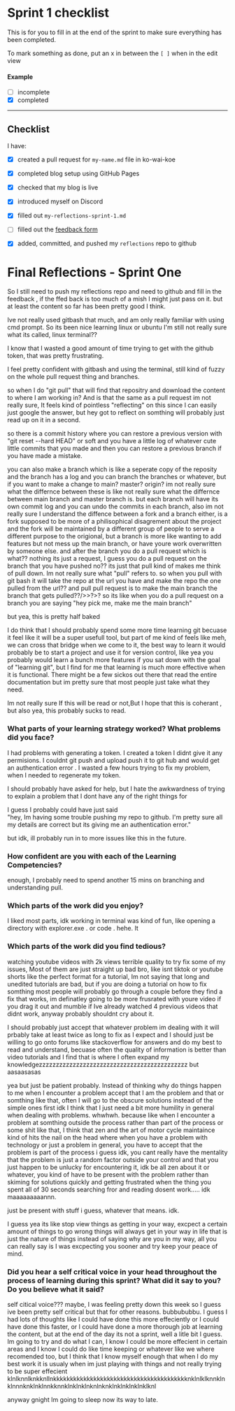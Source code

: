# Sprint 1 checklist

This is for you to fill in at the end of the sprint to make sure everything has been completed.

To mark something as done, put an x in between the `[ ]` when in the edit view

#### Example
- [ ] incomplete
- [x] completed

---

## Checklist
I have:
- [x] created a pull request for `my-name.md` file in ko-wai-koe
- [x] completed blog setup using GitHub Pages 
- [x] checked that my blog is live
- [x] introduced myself on Discord
- [x] filled out `my-reflections-sprint-1.md`
- [ ] filled out the [feedback form](https://handbook.eda.nz/foundations/resourcefeedbackes/)
- [x] added, committed, and pushed my `reflections` repo to github


# Final Reflections - Sprint One 

So I still need to push my reflections repo and need to github and fill in the feedback , if the ffed back is too much of  a mish I might just pass on it.
but at least the content so far has been pretty good I think.

Ive not really used gitbash that much, and am only really familiar with using cmd prompt. So its been nice learning linux or ubuntu I'm still not really sure what its called, linux terminal??

I know that I wasted a good amount of time trying to get with the github token, that was pretty frustrating.

I feel pretty confident with gitbash and using the terminal, still kind of fuzzy on the whole pull request thing and branches.

so when I do "git pull" that will find that repositry and download the content to where I am working in? 
And is that the same as a pull request im not really sure, It feels kind of pointless "reflecting" on this since I can easily just google the answer, but hey got to reflect on somthing will probably just read up on it in a second.

so there is a commit history where you can restore a previous version with "git reset --hard HEAD" or soft and you have a little log of whatever cute little commits that you made and then you can restore a previous branch if you have made a mistake.

you can also make a branch which is like a seperate copy of the reposity and the branch has a log and you can branch the branches or whatever, but if you want to make a change to main? master? origin? im not really sure what the differnce between these is like not really sure what the differnce between main branch and master branch is.  but each branch will have its own commit log and you can undo the commits in each branch, also im not really sure I understand the diffence between a fork and a branch either, is a fork supposed to be more of a philisophical disagrement about the project and the fork will be maintained by a different group of people to serve a different purpose to the origional, but a branch is more like wanting to add features but not mess up the main branch, or have youre work overwritten by someone else. and after the branch you do a pull request which is what?? nothing its just a request, I guess you do a pull request on the branch that you have pushed no?? its just that pull kind of makes me think of pull down. Im not really sure what "pull" refers to. so when you pull with git bash it will take the repo at the url you have and make the repo the one pulled from the url??
and pull pull request is to make the main branch the branch that gets pulled??/>>?>? so its like when you do a pull request on a branch you are saying "hey pick me, make me the main branch"

but yea, this is pretty half baked

I do think that I should probably spend some more time learning git becuase it feel like it will be a super usefull tool, but part of me kind of feels like meh, we can cross that bridge when we come to it, the best way to learn it would probably be to start a project and use it for version control, like yea you probably would learn a bunch more features if you sat down with the goal of "learning git", but I find for me that learning is much more effective when it is functional. There might be a few sickos out there that read the entire documentation but im pretty sure that most people just take what they need.

Im not really sure If this will be read or not,But I hope that this is coherant , but also yea, this probably sucks to read.

### What parts of your learning strategy worked? What problems did you face?

I had problems with generating a token. 
I created a token I didnt give it any permisions.
I couldnt git push and upload push it to git hub and would get an authentication error .
I wasted a few hours trying to fix my problem, when I needed to regenerate my token.

I should probably have asked for help, but I hate the awkwardness of trying to explain a problem that I dont have any of the right things for

I guess I probably could have just said  
"hey, Im having some trouble pushing my repo to github. I'm pretty sure all my details are correct but its giving me an authentication error."

but idk, ill probably run in to more issues like this in the future.





### How confident are you with each of the Learning Competencies?

enough, I probably need to spend another 15 mins on branching and understanding pull.





### Which parts of the work did you enjoy?
I liked most parts, idk working in terminal was kind of fun, like opening a directory with explorer.exe . or code . hehe. It 



### Which parts of the work did you find tedious?

watching youtube videos with 2k views terrible quality to try fix some of my issues, Most of them are just straight up bad bro, like isnt tiktok or youtube shorts like the perfect format for a tutorial, Im not saying that long and unedited tutorials are bad, but if you are doing a tutorial on how to fix somthing most people will probably go through a couple before they find a fix that works, im definatley going to be more frusrated with youre video if you drag it out and mumble if Ive already watched 4 previous videos that didnt work, anyway probably shouldnt cry about it. 

I should probably just accept that whatever problem im dealing with it will prbably take at least twice as long to fix as I expect and I should just be willing to go onto forums like stackoverflow for answers and do my best to read and understand, becuase often the quality of information is better than video tutorials and I find that is where I often expand my knowledgezzzzzzzzzzzzzzzzzzzzzzzzzzzzzzzzzzzzzzzzzzzz but aasaasasas


yea but just be patient probably. Instead of thinking why do things happen to me when I encounter a problem accept that I am the problem and that or somthing like that, often I will go to the obscure solutions instead of the simple ones first idk I think that I just need a bit more humility in general when dealing with problems. whwhwh. because like when I encounter a problem at somthing outside the process rather than part of the process or some shit like that, I think that zen and the art of motor cycle maintaince kind of hits the nail on the head where when you have a problem with technology or just a problem in general, you have to accept that the problem is part of the process i guess idk, you cant really have the mentality that the problem is just a random factor outside your control and that you just happen to be unlucky for encountering it, idk be all zen about it or whatever, you kind of have to be present with the problem rather than skiming for solutions quickly and getting frustrated when the thing you spent all of 30 seconds searching fror and reading dosent work..... idk maaaaaaaaannn. 

just be present with stuff i guess, whatever that means. idk. 

I guess yea its like stop view things as getting in your way, excpect a certain amount of things to go wrong things will always get in your way in life that is just the nature of things instead of saying why are you in my way, all you can really say is I was excpecting you sooner and try keep your peace of mind.



### Did you hear a self critical voice in your head throughout the process of learning during this sprint? What did it say to you? Do you believe what it said?

self citical voice??? maybe, I was feeling pretty down this week so I guess ive been pretty self critical but that for other reasons. bubbububbu. I guess I had lots of thoughts like I could have done this more effeciently or I could have done this faster, or I could have done a more thorough job at learning the content, but at the end of the day its not a sprint, well a litle bit I guess. Im going to try and do what I can, I know I could be more effecient in certain areas and I know I could do like time keeping or whatever like we where recomended too, but I think that I know myself enough that when I do my best work it is usualy when im just playing with things and not really trying to be super effecient klnlknnlknkknllnkkkkkkkkkkkkkkkkkkkkkkkkkkkkkkkkkkkkkkkknklnlklknnklnklnnnknklnklnnkknnklnklnklnknlnknklnklnklnklnklknl

anyway gnight Im going to sleep now its way to late.